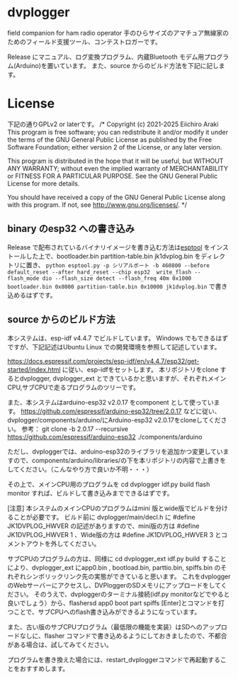 # dvplogger
field companion for ham radio operator
手のひらサイズのアマチュア無線家のためのフィールド支援ツール、コンテストロガーです。

Release にマニュアル、ログ変換プログラム、内蔵Bluetooth モデム用プログラム(Arduino)を置いています。
また、source からのビルド方法を下記に記します。

# License
下記の通りGPLv2 or laterです。
/* Copyright (c) 2021-2025 Eiichiro Araki
This program is free software; you can redistribute it and/or
modify it under the terms of the GNU General Public License
as published by the Free Software Foundation; either version 2
of the License, or any later version.

This program is distributed in the hope that it will be useful,
but WITHOUT ANY WARRANTY; without even the implied warranty of
MERCHANTABILITY or FITNESS FOR A PARTICULAR PURPOSE. See the
GNU General Public License for more details.

You should have received a copy of the GNU General Public License
along with this program. If not, see http://www.gnu.org/licenses/.
*/

## binary のesp32 への書き込み
Release で配布されているバイナリイメージを書き込む方法は[esptool](https://github.com/espressif/esptool) をインストールした上で、bootloader.bin partition-table.bin jk1dvplog.bin をディレクトリに置き、
`
python esptool.py -p シリアルポート -b 460800 --before default_reset --after hard_reset --chip esp32  write_flash --flash_mode dio --flash_size detect --flash_freq 40m 0x1000 bootloader.bin 0x8000 partition-table.bin 0x10000 jk1dvplog.bin
`
で書き込めるはずです。

## source からのビルド方法
本システムは、esp-idf v4.4.7 でビルドしています。
Windows でもできるはずですが、下記記述はUbuntu Linux での開発環境を参照して記述しています。

https://docs.espressif.com/projects/esp-idf/en/v4.4.7/esp32/get-started/index.html
に従い、esp-idfをセットします。
本リポジトリをclone するとdvplogger, dvplogger_ext とできているかと思いますが、それぞれメインCPU,サブCPUで走るプログラムのツリーです。

また、本システムはarduino-esp32 v2.0.17 をcomponent として使っています。
https://github.com/espressif/arduino-esp32/tree/2.0.17
などに従い、dvplogger/components/arduino/にArduino-esp32 v2.0.17をcloneしてください。
参考：
git clone -b 2.0.17 --recursive https://github.com/espressif/arduino-esp32 ./components/arduino

ただし、dvploggerでは、arduino-esp32のライブラリを追加かつ変更していますので、components/arduino/libraries/の下を本リポジトリの内容で上書きをしてください。（こんなやり方で良いか不明・・・）

その上で、メインCPU用のプログラムを
cd dvplogger
idf.py build flash monitor
すれば、ビルドして書き込みまでできるはずです。

[注意] 本システムのメインCPUのプログラムはmini 版とwide版でビルドを分けることが必要です。
ビルド前に
dvplogger/main/decl.h に
\#define JK1DVPLOG_HWVER
の記述がありますので、mini版の方は
\#define JK1DVPLOG_HWVER 1
、Wide版の方は
\#define JK1DVPLOG_HWVER 3
とコメントアウトを外してください。

サブCPUのプログラムの方は、同様に
cd dvplogger_ext
idf.py build
することにより、dvplogger_ext にapp0.bin , bootload.bin, parttio.bin, spiffs.bin のそれぞれシンボリックリンク先の実態ができていると思います。
これをdvplogger のWebサーバーにアクセスし、DVPloggerのSDメモリにアップロードをしてください。
そのうえで、dvploggerのターミナル接続(idf.py monitorなどでやると良いでしょう）から、flashersd app0 boot part spiffs [Enter]とコマンドを打つことで、サブCPUへのflash書き込みができるようになっています。

また、古い版のサブCPUプログラム（最低限の機能を実装）はSDへのアップロードなしに、flasher コマンドで書き込めるようにしておきましたので、不都合がある場合は、試してみてください。

プログラムを書き換えた場合には、restart_dvploggerコマンドで再起動することをおすすめします。
